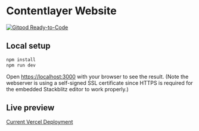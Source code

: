 # Contentlayer Website

[![Gitpod Ready-to-Code](https://img.shields.io/badge/Gitpod-ready--to--code-908a85?logo=gitpod)](https://gitpod.io/#https://github.com/contentlayerdev/website)

## Local setup

```bash
npm install
npm run dev
```

Open [https://localhost:3000](https://localhost:3000) with your browser to see the result. (Note the webserver is using a self-signed SSL certificate since HTTPS is required for the embedded Stackblitz editor to work properly.)

## Live preview

[Current Vercel Deployment](https://website-git-new-landing-page-schick.vercel.app)
